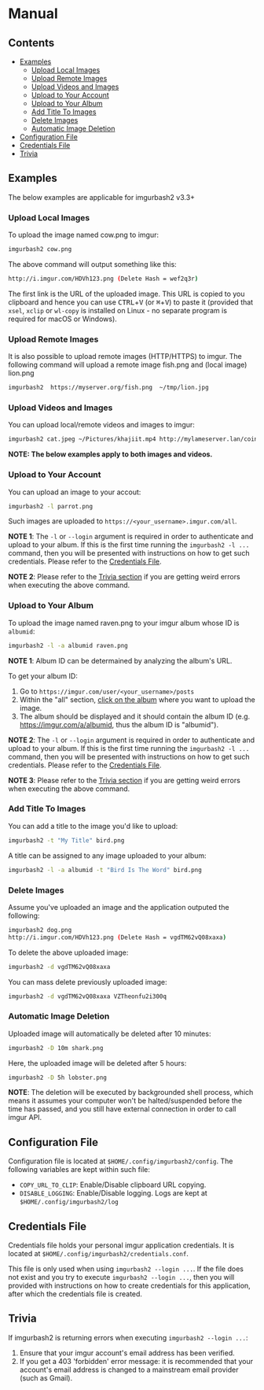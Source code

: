 # Manual

## Contents

* [Examples](#examples)
	* [Upload Local Images](#upload-local-images)
	* [Upload Remote Images](#upload-remote-images)
	* [Upload Videos and Images](#upload-videos-and-images)
	* [Upload to Your Account](#upload-to-your-account)
	* [Upload to Your Album](#upload-to-your-album)
	* [Add Title To Images](#add-title-to-images)
	* [Delete Images](#delete-images)
	* [Automatic Image Deletion](#automatic-image-deletion)
* [Configuration File](#configuration-file)
* [Credentials File](#credentials-file)
* [Trivia](#trivia)

## Examples

The below examples are applicable for imgurbash2 v3.3+

### Upload Local Images

To upload the image named cow.png to imgur:
```bash
imgurbash2 cow.png
```

The above command will output something like this:
```bash
http://i.imgur.com/HDVh123.png (Delete Hash = wef2q3r)
```

The first link is the URL of the uploaded image. This URL is copied to you 
clipboard and hence you can use <kbd>CTRL</kbd>+<kbd>V</kbd> (or 
<kbd>⌘</kbd>+<kbd>V</kbd>) to paste it (provided that `xsel`, `xclip` or 
`wl-copy` is installed on Linux - no separate program is required for macOS
or Windows).


### Upload Remote Images

It is also possible to upload remote images (HTTP/HTTPS) to imgur.  The following command
will upload a remote image fish.png and (local image) lion.png
```bash
imgurbash2  https://myserver.org/fish.png  ~/tmp/lion.jpg
```


### Upload Videos and Images

You can upload local/remote videos and images to imgur:
```bash
imgurbash2 cat.jpeg ~/Pictures/khajiit.mp4 http://mylameserver.lan/coins.mpeg
```

**NOTE: The below examples apply to both images and videos.**


### Upload to Your Account

You can upload an image to your accout:
```bash
imgurbash2 -l parrot.png
```

Such images are uploaded to `https://<your_username>.imgur.com/all`.  

**NOTE 1**:  The `-l` or `--login` argument is required in order to authenticate
and upload to your album.  If this is the first time running the 
`imgurbash2 -l ...` command, then you will be presented with instructions on how
to get such credentials.  Please refer to the [Credentials File](#credentials-file).

**NOTE 2**:  Please refer to the [Trivia section](#trivia) if you are getting weird errors when
executing the above command.


### Upload to Your Album

To upload the image named raven.png to your imgur album whose ID is `albumid`:
```bash
imgurbash2 -l -a albumid raven.png
```

**NOTE 1**:  Album ID can be determained by analyzing the album's URL.

To get your album ID:

1.  Go to `https://imgur.com/user/<your_username>/posts`
2.  Within the "all" section, [click on the album](https://imgur.com/LLzZqFc) where you want to upload the image.
3.  The album should be displayed and it should contain the album ID (e.g. https://imgur.com/a/albumid, thus the album ID is "albumid").

**NOTE 2**:  The `-l` or `--login` argument is required in order to authenticate
and upload to your album.  If this is the first time running the 
`imgurbash2 -l ...` command, then you will be presented with instructions on how
to get such credentials.  Please refer to the [Credentials File](#credentials-file).

**NOTE 3**:  Please refer to the [Trivia section](#trivia) if you are getting weird errors when
executing the above command.


### Add Title To Images

You can add a title to the image you'd like to upload:
```bash
imgurbash2 -t "My Title" bird.png
```

A title can be assigned to any image uploaded to your album:
```bash
imgurbash2 -l -a albumid -t "Bird Is The Word" bird.png
```


### Delete Images

Assume you've uploaded an image and the application outputed the following:

```bash
imgurbash2 dog.png
http://i.imgur.com/HDVh123.png (Delete Hash = vgdTM62vQ08xaxa)
```

To delete the above uploaded image:
```bash
imgurbash2 -d vgdTM62vQ08xaxa
```

You can mass delete previously uploaded image:
```bash
imgurbash2 -d vgdTM62vQ08xaxa VZTheonfu2i300q
```


### Automatic Image Deletion

Uploaded image will automatically be deleted after 10 minutes:

```bash
imgurbash2 -D 10m shark.png
```

Here, the uploaded image will be deleted after 5 hours:

```bash
imgurbash2 -D 5h lobster.png
```

**NOTE**:  The deletion will be executed by backgrounded shell process,
which means it assumes your computer won't be halted/suspended
before the time has passed, and you still have external connection
in order to call imgur API.



## Configuration File

Configuration file is located at `$HOME/.config/imgurbash2/config`.  The 
following variables are kept within such file:

* `COPY_URL_TO_CLIP`:  Enable/Disable clipboard URL copying.
* `DISABLE_LOGGING`:  Enable/Disable logging.  Logs are kept at `$HOME/.config/imgurbash2/log`


## Credentials File

Credentials file holds your personal imgur application credentials.  It is
located at `$HOME/.config/imgurbash2/credentials.conf`.  

This file is only used when using `imgurbash2 --login ...`.  If the file does
not exist and you try to execute `imgurbash2 --login ...`, then you will 
provided with instructions on how to create credentials for this application,
after which the credentials file is created.


## Trivia

If imgurbash2 is returning errors when executing `imgurbash2 --login ...`:

1. Ensure that your imgur account's email address has been verified.
2. If you get a 403 'forbidden' error message: it is recommended that your account's email address
   is changed to a mainstream email provider (such as Gmail).
